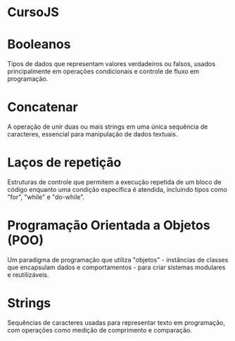 # CursoJS
# Booleanos
Tipos de dados que representam valores verdadeiros ou falsos, usados principalmente em operações condicionais e controle de fluxo em programação.

# Concatenar
A operação de unir duas ou mais strings em uma única sequência de caracteres, essencial para manipulação de dados textuais.

# Laços de repetição
Estruturas de controle que permitem a execução repetida de um bloco de código enquanto uma condição específica é atendida, incluindo tipos como "for", "while" e "do-while".

# Programação Orientada a Objetos (POO)
Um paradigma de programação que utiliza "objetos" - instâncias de classes que encapsulam dados e comportamentos - para criar sistemas modulares e reutilizáveis.

# Strings
Sequências de caracteres usadas para representar texto em programação, com operações como medição de comprimento e comparação.

